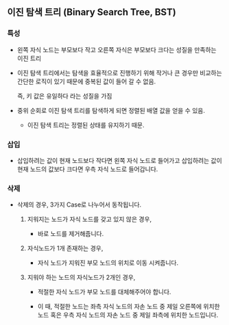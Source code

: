 ## 이진 탐색 트리 (Binary Search Tree, BST)

### 특성

- 왼쪽 자식 노드는 부모보다 작고 오른쪽 자식은 부모보다 크다는 성질을 만족하는 이진 트리

- 이진 탐색 트리에서는 탐색을 효율적으로 진행하기 위해 작거나 큰 경우만 비교하는 간단한 로직이 있기 때문에 중복된 값이 들어 갈 수 없음.

  즉, 키 값은 유일하다 라는 성질을 가짐

- 중위 순회로 이진 탐색 트리를 탐색하게 되면 정렬된 배열 값을 얻을 수 있음.

  - 이진 탐색 트리는 정렬된 상태를 유지하기 때문.

### 삽입

- 삽입하려는 값이 현재 노드보다 작다면 왼쪽 자식 노드로 들어가고 삽입하려는 값이 현재 노드의 값보다 크다면 우측 자식 노드로 들어갑니다.

### 삭제

- 삭제의 경우, 3가지 Case로 나누어서 동작됩니다.

  1. 지워지는 노드가 자식 노드를 갖고 있지 않은 경우,

     - 바로 노드를 제거해줍니다.

  2. 자식노드가 1개 존재하는 경우,

     - 자식 노드가 지워진 부모 노드의 위치로 이동 시켜줍니다.

  3. 지워야 하는 노드의 자식노드가 2개인 경우,

     - 적절한 자식 노드가 부모 노드를 대체해주어야 합니다.

     - 이 때, 적절한 노드는 좌측 자식 노드의 자손 노드 중 제일 오른쪽에 위치한 노드 혹은 우측 자식 노드의 자손 노드 중 제일 좌측에 위치한 노드입니다.
